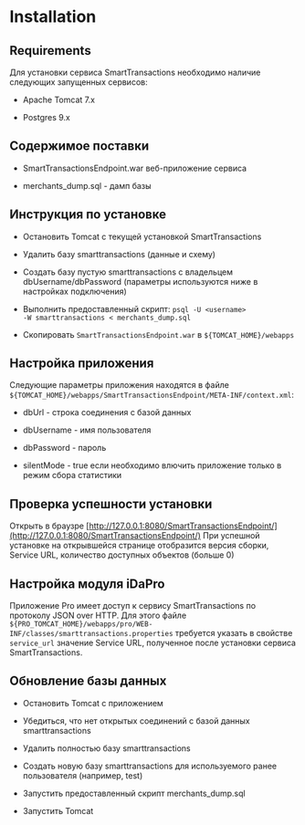 # Installation

## Requirements

Для установки сервиса SmartTransactions необходимо наличие следующих запущенных сервисов:

- Apache Tomcat 7.x

- Postgres 9.x

## Содержимое поставки

- SmartTransactionsEndpoint.war веб-приложение сервиса

- merchants_dump.sql - дамп базы

## Инструкция по установке

- Остановить Tomcat с текущей установкой SmartTransactions

- Удалить базу smarttransactions (данные и схему)

- Создать базу пустую smarttransactions с владельцем dbUsername/dbPassword (параметры используются ниже в настройках подключения)

- Выполнить предоставленный скрипт: <code>psql -U &lt;username&gt; -W smarttransactions &lt; merchants_dump.sql</code>

- Скопировать <code>SmartTransactionsEndpoint.war</code> в <code>${TOMCAT_HOME}/webapps</code>

## Настройка приложения

Следующие параметры приложения находятся в файле <code>${TOMCAT_HOME}/webapps/SmartTransactionsEndpoint/META-INF/context.xml</code>:

- dbUrl - строка соединения с базой данных

- dbUsername - имя пользователя

- dbPassword - пароль

- silentMode - true если необходимо влючить приложение только в режим сбора статистики

## Проверка успешности установки

Открыть в браузре [http://127.0.0.1:8080/SmartTransactionsEndpoint/](http://127.0.0.1:8080/SmartTransactionsEndpoint/)
При успешной установке на открывшейся странице отобразится версия сборки, Service URL, количество доступных объектов (больше 0)

## Настройка модуля iDaPro

Приложение Pro имеет доступ к сервису SmartTransactions по протоколу JSON over HTTP.
Для этого файле <code>${PRO_TOMCAT_HOME}/webapps/pro/WEB-INF/classes/smarttransactions.properties</code> требуется указать в свойстве <code>service_url</code> значение Service URL, полученное после установки сервиса SmartTransactions.

## Обновление базы данных

- Остановить Tomcat с приложением

- Убедиться, что нет открытых соединений с базой данных smarttransactions

- Удалить полностью базу smarttransactions

- Создать новую базу smarttransactions для используемого ранее пользователя (например, test)

- Запустить предоставленный скрипт merchants_dump.sql

- Запустить Tomcat